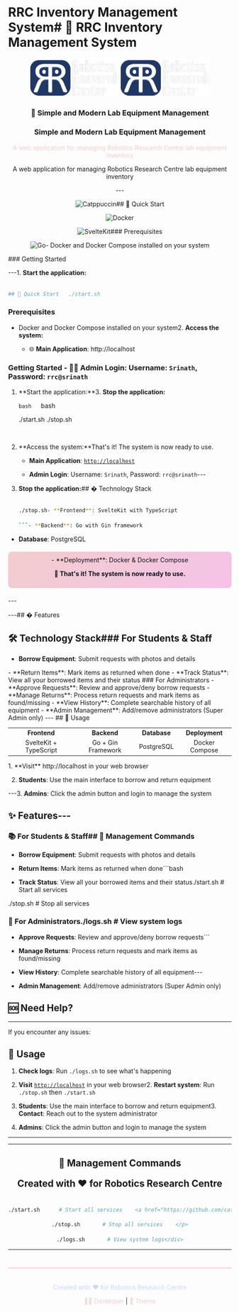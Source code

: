 # RRC Inventory Management System# 🤖 RRC Inventory Management System



<div align="center"><div align="center">

  <img src="rrc_logo.png" alt="RRC Logo" width="200"/>  <img src="rrc_logo.png" alt="RRC Logo" width="200"/>

</div></div>



<div align="center"><div align="center">

  <h3>🎯 Simple and Modern Lab Equipment Management</h3>  <h3>Simple and Modern Lab Equipment Management</h3>

  <p style="color: #f2cdcd;">A web application for managing Robotics Research Centre lab equipment inventory</p>  <p>A web application for managing Robotics Research Centre lab equipment inventory</p>

</div></div>



<div align="center">---

  

![Catppuccin](https://img.shields.io/badge/catppuccin-mocha-f2cdcd?style=for-the-badge&logo=catppuccin&logoColor=white)## 🚀 Quick Start

![Docker](https://img.shields.io/badge/docker-ready-f2cdcd?style=for-the-badge&logo=docker&logoColor=white)

![SvelteKit](https://img.shields.io/badge/sveltekit-frontend-f2cdcd?style=for-the-badge&logo=svelte&logoColor=white)### Prerequisites

![Go](https://img.shields.io/badge/go-backend-f2cdcd?style=for-the-badge&logo=go&logoColor=white)- Docker and Docker Compose installed on your system



</div>### Getting Started



---1. **Start the application:**

   ```bash

## 🚀 Quick Start   ./start.sh

   ```

### Prerequisites

- Docker and Docker Compose installed on your system2. **Access the system:**

   - 🌐 **Main Application**: http://localhost

### Getting Started   - 👨‍💼 **Admin Login**: Username: `Srinath`, Password: `rrc@srinath`



1. **Start the application:**3. **Stop the application:**

   ```bash   ```bash

   ./start.sh   ./stop.sh

   ```   ```



2. **Access the system:**That's it! The system is now ready to use.

   - **Main Application**: [`http://localhost`](http://localhost)

   - **Admin Login**: Username: `Srinath`, Password: `rrc@srinath`---



3. **Stop the application:**## �️ Technology Stack

   ```bash

   ./stop.sh- **Frontend**: SvelteKit with TypeScript

   ```- **Backend**: Go with Gin framework  

- **Database**: PostgreSQL

<div align="center" style="background: linear-gradient(135deg, #f2cdcd, #f5c2e7); color: #11111b; padding: 10px; border-radius: 8px; margin: 20px 0;">- **Deployment**: Docker & Docker Compose

  <strong>🎉 That's it! The system is now ready to use.</strong>

</div>---



---## � Features



## 🛠️ Technology Stack### For Students & Staff

- **Borrow Equipment**: Submit requests with photos and details

<table align="center">- **Return Items**: Mark items as returned when done

<tr>- **Track Status**: View all your borrowed items and their status

<td align="center"><strong>Frontend</strong></td>

<td align="center"><strong>Backend</strong></td>### For Administrators

<td align="center"><strong>Database</strong></td>- **Approve Requests**: Review and approve/deny borrow requests

<td align="center"><strong>Deployment</strong></td>- **Manage Returns**: Process return requests and mark items as found/missing

</tr>- **View History**: Complete searchable history of all equipment

<tr>- **Admin Management**: Add/remove administrators (Super Admin only)

<td align="center">SvelteKit + TypeScript</td>

<td align="center">Go + Gin Framework</td>---

<td align="center">PostgreSQL</td>

<td align="center">Docker Compose</td>## 📝 Usage

</tr>

</table>1. **Visit** http://localhost in your web browser

2. **Students**: Use the main interface to borrow and return equipment

---3. **Admins**: Click the admin button and login to manage the system



## ✨ Features---



### 📚 For Students & Staff## 🔧 Management Commands

- **Borrow Equipment**: Submit requests with photos and details

- **Return Items**: Mark items as returned when done```bash

- **Track Status**: View all your borrowed items and their status./start.sh      # Start all services

./stop.sh       # Stop all services  

### 👑 For Administrators./logs.sh       # View system logs

- **Approve Requests**: Review and approve/deny borrow requests```

- **Manage Returns**: Process return requests and mark items as found/missing

- **View History**: Complete searchable history of all equipment---

- **Admin Management**: Add/remove administrators (Super Admin only)

## 🆘 Need Help?

---

If you encounter any issues:

## 📖 Usage

1. **Check logs**: Run `./logs.sh` to see what's happening

1. **Visit** [`http://localhost`](http://localhost) in your web browser2. **Restart system**: Run `./stop.sh` then `./start.sh`

2. **Students**: Use the main interface to borrow and return equipment3. **Contact**: Reach out to the system administrator

3. **Admins**: Click the admin button and login to manage the system

---

---

<div align="center">

## 🔧 Management Commands  <p>Created with ❤️ for Robotics Research Centre</p>

  <p>

```bash    <a href="https://github.com/Srindot">👨‍💻 Developer</a> | 

./start.sh      # Start all services    <a href="https://github.com/catppuccin/catppuccin">🎨 Theme</a>

./stop.sh       # Stop all services    </p>

./logs.sh       # View system logs</div>
```

---

<div align="center" style="border-top: 2px solid #f2cdcd; padding-top: 20px; margin-top: 40px;">
  <p style="color: #cdd6f4;">Created with ❤️ for Robotics Research Centre</p>
  <p>
    <a href="https://github.com/Srindot" style="color: #f2cdcd; text-decoration: none;">👨‍💻 Developer</a> | 
    <a href="https://github.com/catppuccin/catppuccin" style="color: #f2cdcd; text-decoration: none;">🎨 Theme</a>
  </p>
</div>